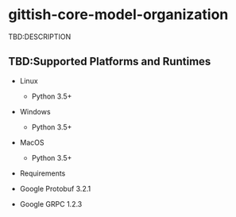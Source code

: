 # gittish-core-model-organization

TBD:DESCRIPTION


## TBD:Supported Platforms and Runtimes

* Linux

   - Python 3.5+

* Windows

   - Python 3.5+

* MacOS

   - Python 3.5+


* Requirements

 * Google Protobuf 3.2.1
 * Google GRPC 1.2.3

